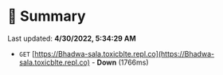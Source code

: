 # 📖 Summary
Last updated: **4/30/2022, 5:34:29 AM**

- `GET` [https://Bhadwa-sala.toxicblte.repl.co](https://Bhadwa-sala.toxicblte.repl.co) - **Down** (1766ms)
